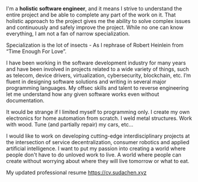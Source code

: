 I'm a __holistic software engineer__, and it means I strive to understand the entire project and be able to complete any part of the work on it. That holistic approach to the project gives me the ability to solve complex issues and continuously and safely improve the project. While no one can know everything, I am not a fan of narrow specialization.

Specialization is the lot of insects - As I rephrase of Robert Heinlein from “Time Enough For Love”.

I have been working in the software development industry for many years and have been involved in projects related to a wide variety of things, such as telecom, device drivers, virtualization, cybersecurity, blockchain, etc. I’m fluent in designing software solutions and writing in several major programming languages. My offsec skills and talent to reverse engineering let me understand how any given software works even without documentation.

It would be strange if I limited myself to programming only. I create my own electronics for home automation from scratch. I weld metal structures. Work with wood. Tune (and partially repair) my cars, etc...

I would like to work on developing cutting-edge interdisciplinary projects at the intersection of service decentralization, consumer robotics and applied artificial intelligence. I want to put my passion into creating a world where people don't have to do unloved work to live. A world where people can create without worrying about where they will live tomorrow or what to eat.

My updated professional resume https://cv.sudachen.xyz
